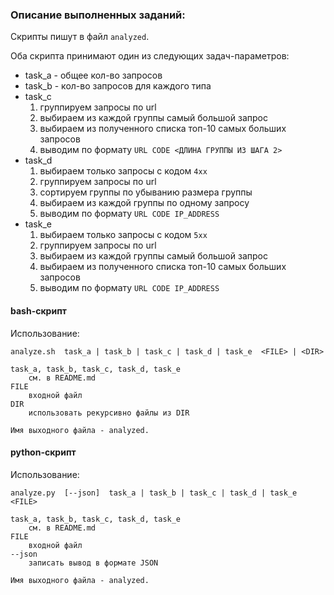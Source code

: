 ### Описание выполненных заданий:

Скрипты пишут в файл `analyzed`.

Оба скрипта принимают один из следующих задач-параметров:

* task_a - общее кол-во запросов
* task_b - кол-во запросов для каждого типа
* task_c
	1. группируем запросы по url
	2. выбираем из каждой группы самый большой запрос
	3. выбираем из полученного списка топ-10 самых больших запросов
	4. выводим по формату `URL CODE <ДЛИНА ГРУППЫ ИЗ ШАГА 2>`
* task_d
	1. выбираем только запросы с кодом `4xx`
	2. группируем запросы по url
	3. сортируем группы по убыванию размера группы
	4. выбираем из каждой группы по одному запросу
	5. выводим по формату `URL CODE IP_ADDRESS`
* task_e
	1. выбираем только запросы с кодом `5xx`
	2. группируем запросы по url
	3. выбираем из каждой группы самый большой запрос
	4. выбираем из полученного списка топ-10 самых больших запросов
	5. выводим по формату `URL CODE IP_ADDRESS`

#### bash-скрипт

Использование:
```
analyze.sh  task_a | task_b | task_c | task_d | task_e  <FILE> | <DIR>

task_a, task_b, task_c, task_d, task_e
	см. в README.md
FILE
	входной файл
DIR
	использовать рекурсивно файлы из DIR

Имя выходного файла - analyzed.
```

#### python-скрипт

Использование:
```
analyze.py  [--json]  task_a | task_b | task_c | task_d | task_e  <FILE>

task_a, task_b, task_c, task_d, task_e
	см. в README.md
FILE
	входной файл
--json
	записать вывод в формате JSON

Имя выходного файла - analyzed.
```